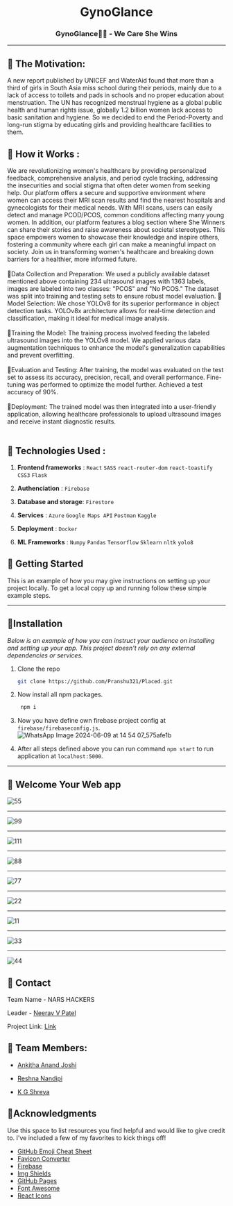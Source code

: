 
<h1 align="center">GynoGlance</b></h1>
<div align="center">
  <h3 align="center">GynoGlance🙍‍♀️ - We Care She Wins</h3>
</div>

---
## 💫 The Motivation:
A new report published by UNICEF and WaterAid found that more than a third of girls in South Asia miss school during their periods, mainly due to a lack of access to toilets and pads in schools and no proper education about menstruation. The UN has recognized menstrual hygiene as a global public health and human rights issue, globally 1.2 billion women lack access to basic sanitation and hygiene. So we decided to end the Period-Poverty and long-run stigma by educating girls and providing healthcare facilities to them.

## 💫 How it Works :
We are revolutionizing women's healthcare by providing personalized feedback, comprehensive analysis, and period cycle tracking, addressing the insecurities and social stigma that often deter women from seeking help. Our platform offers a secure and supportive environment where women can access their MRI scan results and find the nearest hospitals and gynecologists for their medical needs. With MRI scans, users can easily detect and manage PCOD/PCOS, common conditions affecting many young women.
In addition, our platform features a blog section where She Winners can share their stories and raise awareness about societal stereotypes. This space empowers women to showcase their knowledge and inspire others, fostering a community where each girl can make a meaningful impact on society. Join us in transforming women's healthcare and breaking down barriers for a healthier, more informed future.<br><br>
🌟Data Collection and Preparation: We used a publicly available dataset mentioned above containing 234 ultrasound images with 1363 labels, images are labeled into two classes: "PCOS" and "No PCOS." The dataset was split into training and testing sets to ensure robust model evaluation.
🌟Model Selection: We chose YOLOv8 for its superior performance in object detection tasks. YOLOv8x architecture allows for real-time detection and classification, making it ideal for medical image analysis.<br><br>
🌟Training the Model: The training process involved feeding the labeled ultrasound images into the YOLOv8 model. We applied various data augmentation techniques to enhance the model's generalization capabilities and prevent overfitting.<br><br>
🌟Evaluation and Testing: After training, the model was evaluated on the test set to assess its accuracy, precision, recall, and overall performance. Fine-tuning was performed to optimize the model further. Achieved a test accuracy of 90%.<br><br>
🌟Deployment: The trained model was then integrated into a user-friendly application, allowing healthcare professionals to upload ultrasound images and receive instant diagnostic results.<br><br>

## 💫 Technologies Used :

1. **Frontend frameworks** : `React` `SASS` `react-router-dom` `react-toastify` `CSS3`  `Flask`

2. **Authenciation**       : `Firebase`

3. **Database and storage**: `Firestore` 

4. **Services**            : `Azure` `Google Maps API` `Postman` `Kaggle`  

5. **Deployment**          : `Docker` 

6. **ML Frameworks**       : `Numpy` `Pandas` `Tensorflow` `Sklearn` `nltk` `yolo8`


## 💫 Getting Started

This is an example of how you may give instructions on setting up your project locally.
To get a local copy up and running follow these simple example steps.

---

## 💫Installation

_Below is an example of how you can instruct your audience on installing and setting up your app. This project doesn't rely on any external dependencies or services._

1. Clone the repo
   ```sh
   git clone https://github.com/Pranshu321/Placed.git
   ```
2. Now install all npm packages.
   ```sh
    npm i 
   ```
   
3. Now you have define own firebase project config at `firebase/firebaseconfig.js`.
![WhatsApp Image 2024-06-09 at 14 54 07_575afe1b](https://github.com/neeravpatel10/GynoGlance/assets/118677906/9210a3a2-6035-4522-847d-914d91c66d78)


4. After all steps defined above you can run command `npm start` to run application at `localhost:5000`.

---

## 💫 Welcome Your Web app

![55](https://github.com/neeravpatel10/GynoGlance/assets/118677906/270fd6d0-31c8-4bad-8cc1-15af63c3aac1)

---
![99](https://github.com/neeravpatel10/GynoGlance/assets/118677906/fdc5f3c3-eddf-4611-9517-795f65f37119)

---
![111](https://github.com/neeravpatel10/GynoGlance/assets/118677906/0d413fa7-b92f-4a81-b2fb-aa2f64b9ce35)

---
![88](https://github.com/neeravpatel10/GynoGlance/assets/118677906/f4f5fb6f-b7a2-48d8-aed7-53c319e74da2)

---
![77](https://github.com/neeravpatel10/GynoGlance/assets/118677906/745c6406-a657-4426-875f-16648cd452ec)

---
![22](https://github.com/neeravpatel10/GynoGlance/assets/118677906/ddc88a2e-f5f5-4d73-accb-36f5c48a4c3e)

---
![11](https://github.com/neeravpatel10/GynoGlance/assets/118677906/ba0b5202-65d8-4eae-bc1e-21da09ffbbfc)

---
![33](https://github.com/neeravpatel10/GynoGlance/assets/118677906/b734409f-8cb1-40e6-890b-6b0efbd4c01a)

---
![44](https://github.com/neeravpatel10/GynoGlance/assets/118677906/acc2d479-6cda-4d5d-9f46-6d11a75737d4)

## 💫 Contact

Team Name - NARS HACKERS

Leader - [Neerav V Patel](patelneerav07@gmail.com)

Project Link: [Link](https://github.com/neeravpatel10/GynoGlance)


## 💫 Team Members: 

- [Ankitha Anand Joshi](joshiankitha94@gmail.com)
  
- [Reshna Nandipi](nandipireshna010@gmail.com)
  
- [K G Shreya](kgshreya2003@gmail.com)

## 💫Acknowledgments

Use this space to list resources you find helpful and would like to give credit to. I've included a few of my favorites to kick things off!

* [GitHub Emoji Cheat Sheet](https://www.webpagefx.com/tools/emoji-cheat-sheet)
* [Favicon Converter](https://favicon.io/favicon-converter/)
* [Firebase](https://firebase.google.com/)
* [Img Shields](https://shields.io)
* [GitHub Pages](https://pages.github.com)
* [Font Awesome](https://fontawesome.com)
* [React Icons](https://react-icons.github.io/react-icons/search)

